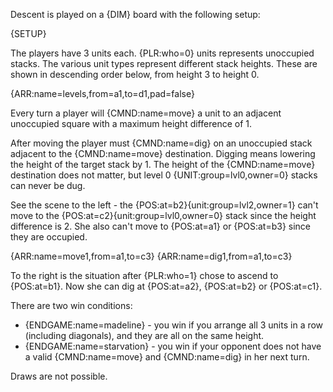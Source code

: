 Descent is played on a {DIM} board with the following setup:

{SETUP}

The players have 3 units each. {PLR:who=0} units represents unoccupied stacks. The various unit types represent different stack heights. These are shown in descending order below, from height 3 to height 0.

{ARR:name=levels,from=a1,to=d1,pad=false}

Every turn a player will {CMND:name=move} a unit to an adjacent unoccupied square with a maximum height difference of 1.

After moving the player must {CMND:name=dig} on an unoccupied stack adjacent to the {CMND:name=move} destination. Digging means lowering the height of the target stack by 1. The height of the {CMND:name=move} destination does not matter, but level 0 {UNIT:group=lvl0,owner=0} stacks can never be dug.

See the scene to the left - the {POS:at=b2}{unit:group=lvl2,owner=1} can't move to the {POS:at=c2}{unit:group=lvl0,owner=0} stack since the height difference is 2. She also can't move to {POS:at=a1} or {POS:at=b3} since they are occupied.

<div class="md-2col">
{ARR:name=move1,from=a1,to=c3}
{ARR:name=dig1,from=a1,to=c3}
</div>

To the right is the situation after {PLR:who=1} chose to ascend to {POS:at=b1}. Now she can dig at {POS:at=a2}, {POS:at=b2} or {POS:at=c1}.

There are two win conditions:

- {ENDGAME:name=madeline} - you win if you arrange all 3 units in a row (including diagonals), and they are all on the same height.
- {ENDGAME:name=starvation} - you win if your opponent does not have a valid {CMND:name=move} and {CMND:name=dig} in her next turn.

Draws are not possible.
